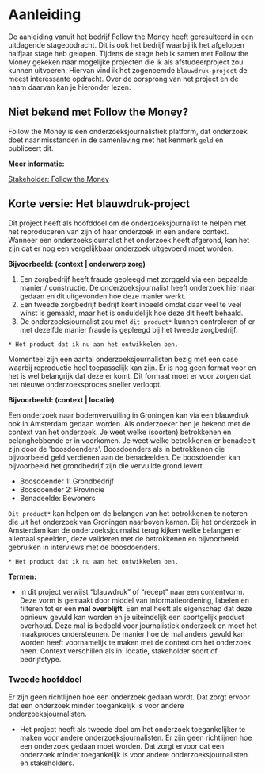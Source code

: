# Aanleiding

De aanleiding vanuit het bedrijf Follow the Money heeft geresulteerd in een uitdagende stageopdracht. Dit is ook het bedrijf waarbij ik het afgelopen halfjaar stage heb gelopen. Tijdens de stage heb ik samen met Follow the Money gekeken naar mogelijke projecten die ik als afstudeerproject zou kunnen uitvoeren. Hiervan vind ik het zogenoemde `blauwdruk-project` de meest interessante opdracht. Over de oorsprong van het project en de naam daarvan kan je hieronder lezen.



## Niet bekend met Follow the Money?
Follow the Money is een onderzoeksjournalistiek platform, dat onderzoek doet naar misstanden in de samenleving met het kenmerk `geld` en publiceert dit.

__Meer informatie:__

[Stakeholder: Follow the Money](../stakeholders/follow_the_money)


## Korte versie: Het blauwdruk-project
Dit project heeft als hoofddoel om de onderzoeksjournalist te helpen met het reproduceren van zijn of haar onderzoek in een andere context. Wanneer een onderzoeksjournalist het onderzoek heeft afgerond, kan het zijn dat er nog een vergelijkbaar onderzoek uitgevoerd moet worden.


__Bijvoorbeeld: (context | onderwerp zorg)__

1. Een zorgbedrijf heeft fraude gepleegd met zorggeld via een bepaalde manier / constructie. De onderzoeksjournalist heeft onderzoek hier naar gedaan en dit uitgevonden hoe deze manier werkt.
2. Een tweede zorgbedrijf bedrijf komt inbeeld omdat daar veel te veel winst is gemaakt, maar het is onduidelijk hoe deze dit heeft behaald.
3. De onderzoeksjournalist zou met `dit product*` kunnen controleren of er met dezelfde manier fraude is gepleegd bij het tweede zorgbedrijf.

`* Het product dat ik nu aan het ontwikkelen ben.`

Momenteel zijn een aantal onderzoeksjournalisten bezig met een case waarbij reproductie heel toepasselijk kan zijn. Er is nog geen format voor en het is wel belangrijk dat deze er komt. Dit formaat moet er voor zorgen dat het nieuwe onderzoeksproces sneller verloopt.



__Bijvoorbeeld: (context | locatie)__

Een onderzoek naar bodemvervuiling in Groningen kan via een blauwdruk ook in Amsterdam gedaan worden. Als onderzoeker ben je bekend met de context van het onderzoek. Je weet welke (soorten) betrokkenen en belanghebbende er in voorkomen. Je weet welke betrokkenen er benadeelt zijn door de 'boosdoenders'. Boosdoenders als in betrokkenen die bijvoorbeeld geld verdienen aan de benadeelden. De boosdoender kan bijvoorbeeld het grondbedrijf zijn die vervuilde grond levert.

* Boosdoender 1: Grondbedrijf
* Boosdoender 2: Provincie
* Benadeelde: Bewoners

`Dit product*` kan helpen om de belangen van het betrokkenen te noteren die uit het onderzoek van Groningen naarboven kamen. Bij het onderzoek in Amsterdam kan de onderzoeksjournalist terug kijken welke belangen er allemaal speelden, deze valideren met de betrokkenen en bijvoorbeeld gebruiken in interviews met de boosdoenders.

`* Het product dat ik nu aan het ontwikkelen ben.`

__Termen:__

* In dit project verwijst “blauwdruk” of “recept” naar een contentvorm. Deze vorm is gemaakt door middel van informatieordening, labelen en filteren tot er een __mal overblijft__. Een mal heeft als eigenschap dat deze opnieuw gevuld kan worden en je uiteindelijk een soortgelijk product overhoud. Deze mal is bedoeld voor journalistiek onderzoek en moet het maakproces ondersteunen. De manier hoe de mal anders gevuld kan worden heeft voornamelijk te maken met de context om het onderzoek heen. Context verschillen als in: locatie, stakeholder soort of bedrijfstype. 


### Tweede hoofddoel

Er zijn geen richtlijnen hoe een onderzoek gedaan wordt. Dat zorgt ervoor dat   een onderzoek minder toegankelijk is voor andere onderzoeksjournalisten.

* Het project heeft als tweede doel om het onderzoek toegankelijker te maken voor andere onderzoeksjournalisten.
Er zijn geen richtlijnen hoe een onderzoek gedaan moet worden. Dat zorgt ervoor dat een onderzoek minder toegankelijk is voor andere onderzoeksjournalisten en stakeholders.

